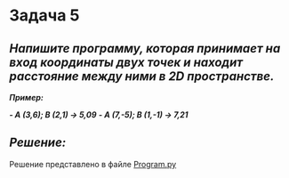 # Задача 5

## ***Напишите программу, которая принимает на вход координаты двух точек и находит расстояние между ними в 2D пространстве.***

***Пример:***

***- A (3,6); B (2,1) -> 5,09***
***- A (7,-5); B (1,-1) -> 7,21***

## ***Решение:***

Решение представлено в файле [Program.py](Program.py)